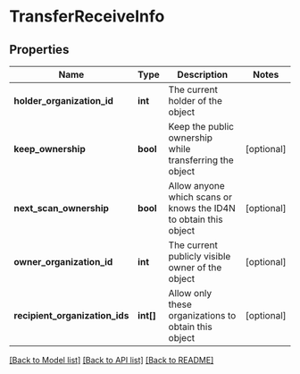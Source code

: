 # TransferReceiveInfo

## Properties
Name | Type | Description | Notes
------------ | ------------- | ------------- | -------------
**holder_organization_id** | **int** | The current holder of the object | 
**keep_ownership** | **bool** | Keep the public ownership while transferring the object | [optional] 
**next_scan_ownership** | **bool** | Allow anyone which scans or knows the ID4N to obtain this object | [optional] 
**owner_organization_id** | **int** | The current publicly visible owner of the object | [optional] 
**recipient_organization_ids** | **int[]** | Allow only these organizations to obtain this object | [optional] 

[[Back to Model list]](../README.md#documentation-for-models) [[Back to API list]](../README.md#documentation-for-api-endpoints) [[Back to README]](../README.md)


